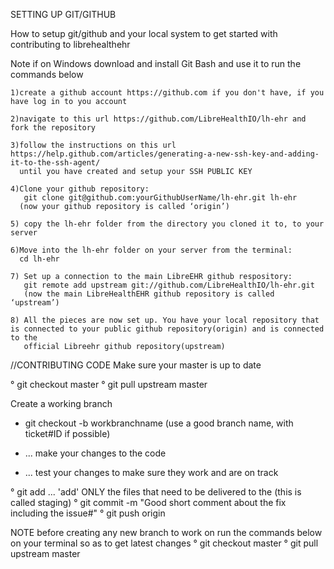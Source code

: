 SETTING UP GIT/GITHUB

How to setup git/github and your local system to get started with contributing to librehealthehr

Note if on Windows download and install Git Bash and use it to run the commands below

	1)create a github account https://github.com if you don't have, if you have log in to you account
	
	2)navigate to this url https://github.com/LibreHealthIO/lh-ehr and fork the repository

	3)follow the instructions on this url https://help.github.com/articles/generating-a-new-ssh-key-and-adding-it-to-the-ssh-agent/
	  until you have created and setup your SSH PUBLIC KEY

	4)Clone your github repository:
	   git clone git@github.com:yourGithubUserName/lh-ehr.git lh-ehr
	  (now your github repository is called ‘origin’)

	5) copy the lh-ehr folder from the directory you cloned it to, to your server

	6)Move into the lh-ehr folder on your server from the terminal:
	  cd lh-ehr

	7) Set up a connection to the main LibreEHR github respository:
	   git remote add upstream git://github.com/LibreHealthIO/lh-ehr.git
	   (now the main LibreHealthEHR github repository is called ‘upstream’)

	8) All the pieces are now set up. You have your local repository that is connected to your public github repository(origin) and is connected to the
	   official Libreehr github repository(upstream)
 	
//CONTRIBUTING CODE
Make sure your master is up to date

° git checkout master
° git pull upstream master

Create a working branch

- git checkout -b workbranchname  (use a good branch name, with ticket#ID if possible)

- ... make your changes to the code
- ... test your changes to make sure they work and are on track

° git add ... 'add' ONLY the files that need to be delivered to the (this is called staging)
° git commit -m "Good short comment about the fix including the issue#" 
° git push origin <workbranchname> 

NOTE before creating any new branch to work on run the commands below on your terminal so as to get latest changes
° git checkout master
° git pull upstream master

